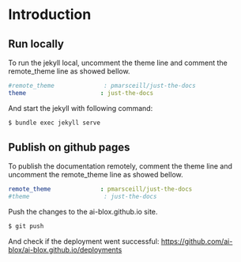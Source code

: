 # Introduction

## Run locally

To run the jekyll local, uncomment the theme line and comment the remote_theme line as showed bellow.

```yml
#remote_theme              : pmarsceill/just-the-docs
theme                     : just-the-docs
```

And start the jekyll with following command:

```bash
$ bundle exec jekyll serve
```

## Publish on github pages

To publish the documentation remotely, comment the theme line and uncomment the remote_theme line as showed bellow.

```yml
remote_theme              : pmarsceill/just-the-docs
#theme                     : just-the-docs
```

Push the changes to the ai-blox.github.io site.

```bash
$ git push
```

And check if the deployment went successful: https://github.com/ai-blox/ai-blox.github.io/deployments


